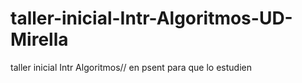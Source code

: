 # taller-inicial-Intr-Algoritmos-UD-Mirella
taller inicial Intr Algoritmos// en psent para que lo estudien
